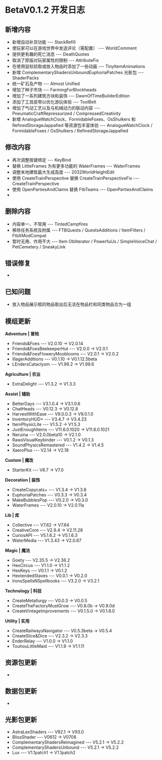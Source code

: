 # BetaV0.1.2 开发日志

## 新增内容

- 新增自动补货功能 --- StackRefill
- 使玩家可以在游戏世界中发送评论（需配置） --- WorldComment
- 提供更有趣的死亡消息 --- DeathQuotes
- 取消了原版对玩家属性的限制 --- AttributeFix
- 在使用鼠标拾取或放入物品时添加了一些动画 --- TinyItemAnimations
- 新增 ComplementaryShadersUnboundEuphoriaPatches 光影包 --- ShaderPacks
- 统一矿石及产物 --- Almost Unified
- 增加了种子市场 --- FarmingForBlockheads
- 增加了一系列建筑方块和装饰 --- DawnOfTimeBuilderEdition
- 添加了工具皮带以优化游玩体验 --- ToolBelt
- 增加了气动工艺以及与机械动力的联动内容 --- PneumaticCraftRepressurized / CompressedCreativity
- 新增 AnalogueWatchClock、FormidableFoxes、OsShulkers 和 RefinedStorageJappafied 等资源包丰富体验 --- AnalogueWatchClock / FormidableFoxes / OsShulkers / RefinedStorageJappafied


## 修改内容

- 再次调整按键绑定 --- KeyBind
- 替换 LittleFrames 为有更多功能的 WaterFrames --- WaterFrames
- 调整末地建筑最大生成高度 --- 2032WorldHeightEdit
- 使用 CreateTrainPerspective 替换 CreateTrainPerspectiveFix --- CreateTrainPerspective
- 使用 OpenPartiesAndClaims 替换 FtbTeams --- OpenPartiesAndClaims
- 


## 删除内容

- 内容单一、不常用  --- TintedCampfires
- 移除任务系统及附属 --- FTBQuests / QuestsAdditions / ItemFilters / FtbXModCompat
- 暂时无用、作用不大 --- Item Obliterator / PowerfulJs / SimpleVoiceChat / PetCemetery / SneakyLink


## 错误修复

- 

## 已知问题

- 放入物品展示框的物品取出后无法在物品栏和同类物品合为一组

## 模组更新

**Adventure | 冒险**

- Friends&Foes --- V2.0.10 -> V2.0.14
- Friends&FoesBeekeeperHut --- V2.0.0 -> V2.0.1
- Friends&FoesFloweryMooblooms --- V2.0.1 -> V2.0.2
- IllagerAdditions --- V0.1.10 -> V0.1.12.5beta
- LEndersCataclysm --- V1.99.2 -> V1.99.6

**Agriculture | 农业**

- ExtraDelight --- V1.3.2 -> V1.3.3

**Assist | 辅助**

- BetterDays --- V3.1.0.4 -> V3.1.0.6
- ChatHeads --- V0.12.3 -> V0.12.8
- HarvestWithEase --- V9.0.0.3 -> V9.0.1.0
- InventoryHUD+ --- V3.4.7 -> V3.4.23
- ItemPhysicLite --- V1.5.2 -> V1.5.3
- JustEnoughItems --- V11.6.0.1020 -> V11.6.0.1021
- Neruina --- V2.0.0beta10 -> V2.1.0
- RawsVisualKeybinder --- V0.1.2 -> V0.1.3
- SoundPhysicsRemastered --- V1.4.2 -> V1.4.5
- XaeroPlus --- V2.14 -> V2.18

**Custom | 魔改**

- StarterKit --- V6.7 -> V7.0

**Decoration | 装饰**

- CreateCopycats+ --- V1.3.4 -> V1.3.8
- EuphoriaPatches --- V0.3.3 -> V0.3.4
- MakeBubblesPop --- V0.2.0 -> V0.3.0
- WaterFrames --- V2.0.10 -> V2.0.11a

**Lib | 库**

- Collective --- V7.62 -> V7.64
- CreativeCore --- V2.9.4 -> V2.11.28
- CuriosAPI --- V5.1.6.2 -> V5.1.6.3
- WaterMedia --- V1.3.43 -> V2.0.67

**Magic | 魔法**

- Goety --- V2.35.5 -> V2.36.2
- HexCircus --- V1.1.0 -> V1.1.2
- HexKeys --- V0.1.1 -> V0.1.2
- HextendedStaves --- V0.0.1 -> V0.2.0
- IronsSpellsNSpellbooks --- V3.2.0 -> V3.2.1

**Technology | 科技**

- CreateMetallurgy --- V0.0.3 -> V0.0.5
- CreateTheFactoryMustGrow --- V0.8.0b -> V0.9.0d
- CreateVintageImprovements --- V0.1.5.0 -> V0.1.6.0

**Utility | 实用**

- CreateRailwaysNavigator --- V0.5.3beta -> V0.5.4
- CreateSlice&Dice --- V2.3.2 -> V2.3.3
- EnderRelay --- V1.0.0 -> V1.1.0
- TouhouLittleMaid --- V1.1.9 -> V1.1.11

## 资源包更新

- 

## 数据包更新

- 

## 光影包更新

- AstraLexShaders --- V92.1 -> V93.0
- BlissShader --- V0612 -> V0708
- ComplementaryShadersReimagined --- V5.2.1 -> V5.2.2
- ComplementaryShadersUnbound --- V5.2.1 -> V5.2.2
- Lux --- V1.1patch1 -> V1.1patch2
